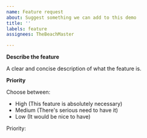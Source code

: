 ```yaml
---
name: Feature request
about: Suggest something we can add to this demo
title: ''
labels: feature
assignees: TheBeachMaster

---
```


**Describe the feature** 

A clear and concise description of what the feature is.

**Priority** 

Choose between: 

- High  (This feature is absolutely necessary)
- Medium  (There's serious need to have it)
- Low  (It would be nice to have) 

Priority:
